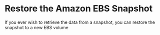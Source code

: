 # Restore the Amazon EBS Snapshot

If you ever wish to retrieve the data from a snapshot, you can restore the snapshot to a new EBS volume


